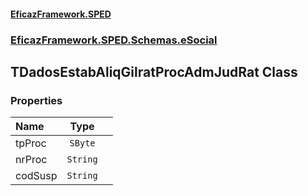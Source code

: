 #### [EficazFramework.SPED](EficazFrameworkSPED.md 'EficazFramework SPED')
### [EficazFramework.SPED.Schemas.eSocial](EficazFramework.SPED.Schemas.eSocial.md 'EficazFramework.SPED.Schemas.eSocial')

## TDadosEstabAliqGilratProcAdmJudRat Class
### Properties

| Name | Type | |
| :--- | :---: | :--- |
| tpProc | `SByte` |  |
| nrProc | `String` |  |
| codSusp | `String` |  |
